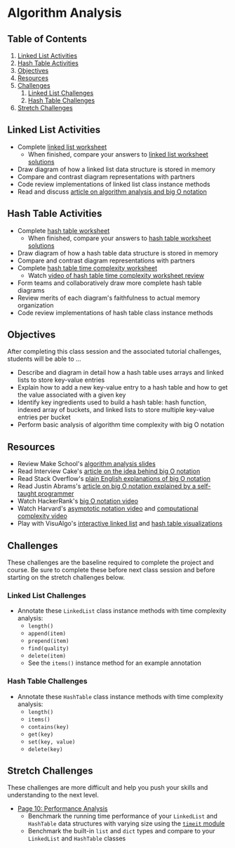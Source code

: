 # Algorithm Analysis

<!-- omit in toc -->
## Table of Contents

1. [Linked List Activities](#linked-list-activities)
1. [Hash Table Activities](#hash-table-activities)
1. [Objectives](#objectives)
1. [Resources](#resources)
1. [Challenges](#challenges)
   1. [Linked List Challenges](#linked-list-challenges)
   1. [Hash Table Challenges](#hash-table-challenges)
1. [Stretch Challenges](#stretch-challenges)

## Linked List Activities
- Complete [linked list worksheet]
    - When finished, compare your answers to [linked list worksheet solutions]
- Draw diagram of how a linked list data structure is stored in memory
- Compare and contrast diagram representations with partners
- Code review implementations of linked list class instance methods
- Read and discuss [article on algorithm analysis and big O notation][IC big O]

## Hash Table Activities
- Complete [hash table worksheet]
    - When finished, compare your answers to [hash table worksheet solutions]
- Draw diagram of how a hash table data structure is stored in memory
- Compare and contrast diagram representations with partners
- Complete [hash table time complexity worksheet]
    - Watch [video of hash table time complexity worksheet review]
- Form teams and collaboratively draw more complete hash table diagrams
- Review merits of each diagram's faithfulness to actual memory organization
- Code review implementations of hash table class instance methods

## Objectives
After completing this class session and the associated tutorial challenges, students will be able to ...
- Describe and diagram in detail how a hash table uses arrays and linked lists to store key-value entries
- Explain how to add a new key-value entry to a hash table and how to get the value associated with a given key
- Identify key ingredients used to build a hash table: hash function, indexed array of buckets, and linked lists to store multiple key-value entries per bucket
- Perform basic analysis of algorithm time complexity with big O notation

## Resources
- Review Make School's [algorithm analysis slides]
- Read Interview Cake's [article on the idea behind big O notation][IC big O]
- Read Stack Overflow's [plain English explanations of big O notation][SO big O]
- Read Justin Abrams's [article on big O notation explained by a self-taught programmer][JA big O]
- Watch HackerRank's [big O notation video]
- Watch Harvard's [asymptotic notation video] and [computational complexity video]
- Play with VisuAlgo's [interactive linked list][VisuAlgo list] and [hash table visualizations][VisuAlgo hash table]

## Challenges
These challenges are the baseline required to complete the project and course.
Be sure to complete these before next class session and before starting on the stretch challenges below.

### Linked List Challenges
- Annotate these `LinkedList` class instance methods with time complexity analysis:
    - `length()`
    - `append(item)`
    - `prepend(item)`
    - `find(quality)`
    - `delete(item)`
    - See the `items()` instance method for an example annotation

### Hash Table Challenges
- Annotate these `HashTable` class instance methods with time complexity analysis:
    - `length()`
    - `items()`
    - `contains(key)`
    - `get(key)`
    - `set(key, value)`
    - `delete(key)`

## Stretch Challenges
These challenges are more difficult and help you push your skills and understanding to the next level.
- [Page 10: Performance Analysis]
    - Benchmark the running time performance of your `LinkedList` and `HashTable` data structures with varying size using the [`timeit` module]
    - Benchmark the built-in `list` and `dict` types and compare to your `LinkedList` and `HashTable` classes


[linked list worksheet]: https://make.sc/linked-list-worksheet
[linked list worksheet solutions]: https://make.sc/linked-list-worksheet-solutions
[hash table worksheet]: https://make.sc/hash-table-worksheet
[hash table worksheet solutions]: https://make.sc/hash-table-worksheet-solutions
[hash table time complexity worksheet]: https://make.sc/hash-table-time-complexity-worksheet
[video of hash table time complexity worksheet review]: https://www.youtube.com/watch?v=Ka3hvRoUxnY
[algorithm analysis slides]: https://github.com/tech-at-du/CS-1.2-Intro-Data-Structures/blob/master/Slides/AlgorithmAnalysis.pdf
[big O notation video]: https://www.youtube.com/watch?v=v4cd1O4zkGw
[asymptotic notation video]: https://www.youtube.com/watch?v=iOq5kSKqeR4
[computational complexity video]: https://www.youtube.com/watch?v=IM9sHGlYV5A
[IC big O]: https://www.interviewcake.com/article/python/big-o-notation-time-and-space-complexity
[SO big O]: https://stackoverflow.com/questions/487258/what-is-a-plain-english-explanation-of-big-o-notation
[JA big O]: https://justin.abrah.ms/computer-science/big-o-notation-explained.html
[VisuAlgo list]: https://visualgo.net/list
[VisuAlgo hash table]: https://visualgo.net/hashtable

[`time` module]: https://docs.python.org/3/library/time.html
[`timeit` module]: https://docs.python.org/3/library/timeit.html

[Page 10: Performance Analysis]: https://www.makeschool.com/academy/tutorial/tweet-generator-data-structures-probability-with-python/performance-analysis

[linked list source code]: https://github.com/tech-at-du/CS-1.2-Intro-Data-Structures/blob/master/Code/linkedlist.py
[hash table source code]: https://github.com/tech-at-du/CS-1.2-Intro-Data-Structures/blob/master/Code/hashtable.py
